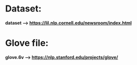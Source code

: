 # Dataset:
#### dataset --> https://lil.nlp.cornell.edu/newsroom/index.html

# Glove file:
#### glove.6v --> https://nlp.stanford.edu/projects/glove/
